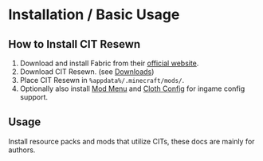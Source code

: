 # Installation / Basic Usage

## How to Install CIT Resewn

1. Download and install Fabric from their [official website](https://fabricmc.net/use/).
2. Download CIT Resewn. (see [Downloads](/#downloads))
3. Place CIT Resewn in `%appdata%/.minecraft/mods/`.
4. Optionally also install [Mod Menu](https://www.curseforge.com/minecraft/mc-mods/modmenu) and 
   [Cloth Config](https://www.curseforge.com/minecraft/mc-mods/cloth-config) for ingame config support.
   
## Usage

Install resource packs and mods that utilize CITs, these docs are mainly for authors.